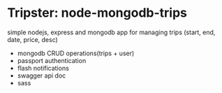 # Tripster: node-mongodb-trips
simple nodejs, express and mongodb app for managing trips (start, end, date, price, desc)

* mongodb CRUD operations(trips + user)
* passport authentication
* flash notifications
* swagger api doc
* sass